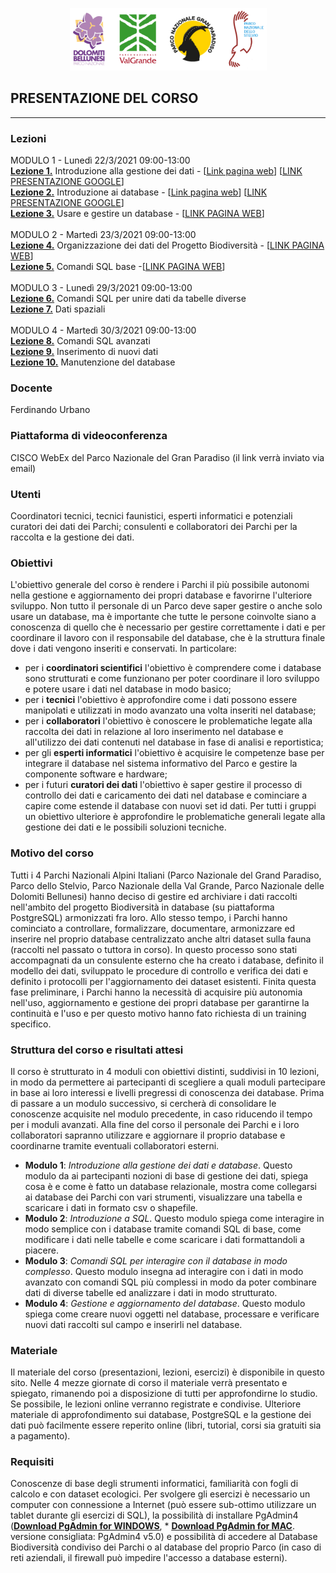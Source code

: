 <p align="center"> <img src="lezioni/materiale/loghi.png" width="315" height="100" /></p>

## PRESENTAZIONE DEL CORSO
---

### Lezioni
MODULO 1 - Lunedì  22/3/2021 09:00-13:00  
[**Lezione 1.**](https://github.com/feurbano/corsoparchi/blob/master/lezioni/lezione_01.md) Introduzione alla gestione dei dati - [<ins>[Link pagina web](https://feurbano.github.io/corsoparchi/lezioni/lezione_01.html)</ins>] [<ins>[LINK PRESENTAZIONE GOOGLE](https://docs.google.com/presentation/d/1XyWKH8GZxVzKnz5JL4B-3uMMULKOEaAzruW7Ps_FQeI/edit?usp=sharing)</ins>]  
[**Lezione 2.**](https://github.com/feurbano/corsoparchi/blob/master/lezioni/lezione_02.md) Introduzione ai database - [<ins>[Link pagina web](https://feurbano.github.io/corsoparchi/lezioni/lezione_02.html)</ins>] [<ins>[LINK PRESENTAZIONE GOOGLE](https://docs.google.com/presentation/d/1c5SVeZIgyzI1XVzP-DYiVm4xGygObjy3FZR4bRpEIQY/edit?usp=sharing)</ins>]  
[**Lezione 3.**](https://github.com/feurbano/corsoparchi/blob/master/lezioni/lezione_03.md) Usare e gestire un database - [<ins>[LINK PAGINA WEB](https://feurbano.github.io/corsoparchi/lezioni/lezione_03.html)</ins>]  
<br>
MODULO 2 - Martedì 23/3/2021 09:00-13:00  
[**Lezione 4.**](https://github.com/feurbano/corsoparchi/blob/master/lezioni/lezione_04.md) Organizzazione dei dati del Progetto Biodiversità - [<ins>[LINK PAGINA WEB](https://feurbano.github.io/corsoparchi/lezioni/lezione_04.html)</ins>]    
[**Lezione 5.**](https://github.com/feurbano/corsoparchi/blob/master/lezioni/lezione_05.md)  Comandi SQL base -[<ins>[LINK PAGINA WEB](https://feurbano.github.io/corsoparchi/lezioni/lezione_05.html)</ins>]      
<br>
MODULO 3 - Lunedì 29/3/2021 09:00-13:00  
[**Lezione 6.**](https://github.com/feurbano/corsoparchi/blob/master/lezioni/lezione_06.md) Comandi SQL per unire dati da tabelle diverse  
[**Lezione 7.**](https://github.com/feurbano/corsoparchi/blob/master/lezioni/lezione_07.md) Dati spaziali  
<br>
MODULO 4 - Martedì 30/3/2021 09:00-13:00   
[**Lezione 8.**](https://github.com/feurbano/corsoparchi/blob/master/lezioni/lezione_8.md) Comandi SQL avanzati  
[**Lezione 9.**](https://github.com/feurbano/corsoparchi/blob/master/lezioni/lezione_9.md) Inserimento di nuovi dati  
[**Lezione 10.**](https://github.com/feurbano/corsoparchi/blob/master/lezioni/lezione_10.md) Manutenzione del database  

### Docente
Ferdinando Urbano

### Piattaforma di videoconferenza
CISCO WebEx del Parco Nazionale del Gran Paradiso (il link verrà inviato via email)  

### Utenti
Coordinatori tecnici, tecnici faunistici, esperti informatici e potenziali curatori dei dati dei Parchi; consulenti e collaboratori dei Parchi per la raccolta e la gestione dei dati.  

### Obiettivi
L'obiettivo generale del corso è rendere i Parchi il più possibile autonomi nella gestione e aggiornamento dei propri database e favorirne l'ulteriore sviluppo. Non tutto il personale di un Parco deve saper gestire o anche solo usare un database, ma è importante che tutte le persone coinvolte siano a conoscenza di quello che è necessario per gestire correttamente i dati e per coordinare il lavoro con il responsabile del database, che è la struttura finale dove i dati vengono inseriti e conservati. In particolare:  
  * per i **coordinatori scientifici** l'obiettivo è comprendere come i database sono strutturati e come funzionano per poter coordinare il loro sviluppo e potere usare i dati nel database in modo basico;
  * per i **tecnici** l'obiettivo è approfondire come i dati possono essere manipolati e utilizzati in modo avanzato una volta inseriti nel database;
  * per i **collaboratori** l'obiettivo è conoscere le problematiche legate alla raccolta dei dati in relazione al loro inserimento nel database e all'utilizzo dei dati contenuti nel database in fase di analisi e reportistica;
  * per gli **esperti informatici** l'obiettivo è acquisire le competenze base per integrare il database nel sistema informativo del Parco e gestire la componente software e hardware;
  * per i futuri **curatori dei dati** l'obiettivo è saper gestire il processo di controllo dei dati e caricamento dei dati nel database e cominciare a capire come estende il database con nuovi set id dati.
  Per tutti i gruppi un obiettivo ulteriore è approfondire le problematiche generali legate alla gestione dei dati e le possibili soluzioni tecniche.  

### Motivo del corso
Tutti i 4 Parchi Nazionali Alpini Italiani (Parco Nazionale del Grand Paradiso, Parco dello Stelvio, Parco Nazionale della Val Grande, Parco Nazionale delle Dolomiti Bellunesi) hanno deciso di gestire ed archiviare i dati raccolti nell'ambito del progetto Biodiversità in database (su piattaforma PostgreSQL) armonizzati fra loro. Allo stesso tempo, i Parchi hanno cominciato a controllare, formalizzare, documentare, armonizzare ed inserire nel proprio database centralizzato anche altri dataset sulla fauna (raccolti nel passato o tuttora in corso). In questo processo sono stati accompagnati da un consulente esterno che ha creato i database, definito il modello dei dati, sviluppato le procedure di controllo e verifica dei dati e definito i protocolli per l'aggiornamento dei dataset esistenti. Finita questa fase preliminare, i Parchi hanno la necessità di acquisire più autonomia nell'uso, aggiornamento e gestione dei propri database per garantirne la continuità e l'uso e per questo motivo hanno fato richiesta di un training specifico.  

### Struttura del corso e risultati attesi
Il corso è strutturato in 4 moduli con obiettivi distinti, suddivisi in 10 lezioni, in modo da permettere ai partecipanti di scegliere a quali moduli partecipare in base ai loro interessi e livelli pregressi di conoscenza dei database. Prima di passare a un modulo successivo, si cercherà di consolidare le conoscenze acquisite nel modulo precedente, in caso riducendo il tempo per i moduli avanzati. Alla fine del corso il personale dei Parchi e i loro collaboratori sapranno utilizzare e aggiornare il proprio database e coordinarne tramite eventuali collaboratori esterni.
* **Modulo 1**: *Introduzione alla gestione dei dati e database*. Questo modulo da ai partecipanti nozioni di base di gestione dei dati, spiega cosa è e come è fatto un database relazionale, mostra come collegarsi ai database dei Parchi con vari strumenti, visualizzare una tabella e scaricare i dati in formato csv o shapefile.
* **Modulo 2**: *Introduzione a SQL*. Questo modulo spiega come interagire in modo semplice con i database tramite comandi SQL di base, come modificare i dati nelle tabelle e come scaricare i dati formattandoli a piacere.
* **Modulo 3**: *Comandi SQL per interagire con il database in modo complesso*. Questo modulo insegna ad interagire con i dati in modo avanzato con comandi SQL più complessi in modo da poter combinare dati di diverse tabelle ed analizzare i dati in modo strutturato.
* **Modulo 4**: *Gestione e aggiornamento del database*. Questo modulo spiega come creare nuovi oggetti nel database, processare e verificare nuovi dati raccolti sul campo e inserirli nel database.

### Materiale
Il materiale del corso (presentazioni, lezioni, esercizi) è disponibile in questo sito. Nelle 4 mezze giornate di corso il materiale verrà presentato e spiegato, rimanendo poi a disposizione di tutti per approfondirne lo studio. Se possibile, le lezioni online verranno registrate e condivise. Ulteriore materiale di approfondimento sui database, PostgreSQL e la gestione dei dati può facilmente essere reperito online (libri, tutorial, corsi sia gratuiti sia a pagamento).  

### Requisiti
Conoscenze di base degli strumenti informatici, familiarità con fogli di calcolo e con dataset ecologici. Per svolgere gli esercizi è necessario un computer con connessione a Internet (può essere sub-ottimo utilizzare un tablet durante gli esercizi di SQL), la possibilità di installare PgAdmin4 (<ins>[**Download PgAdmin for WINDOWS**](https://www.pgadmin.org/download/pgadmin-4-windows/)</ins>, * <ins>[**Download PgAdmin for MAC**](https://www.pgadmin.org/download/pgadmin-4-macos/)</ins>. versione consigliata: PgAdmin4 v5.0) e possibilità di accedere al Database Biodiversità condiviso dei Parchi o al database del proprio Parco (in caso di reti aziendali, il firewall può impedire l'accesso a database esterni).  
